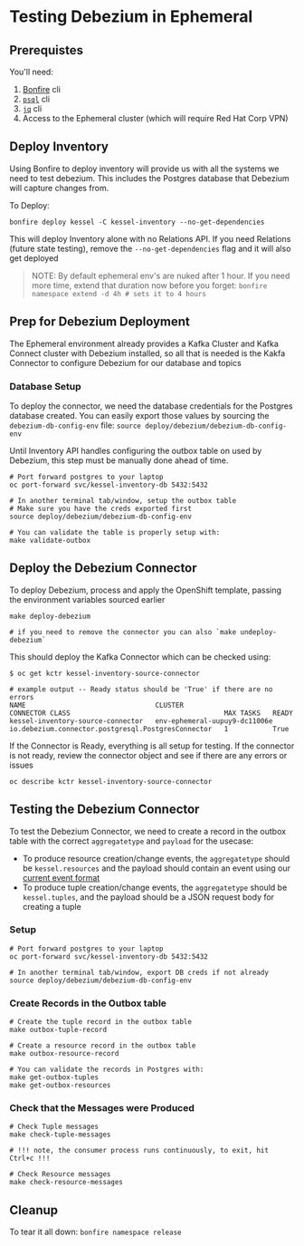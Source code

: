 # Testing Debezium in Ephemeral

## Prerequistes
You'll need:
1) [Bonfire](https://github.com/RedHatInsights/bonfire?tab=readme-ov-file#installing-locally) cli
2) [`psql`](https://www.postgresql.org/download/) cli
3) [`jq`](https://github.com/jqlang/jq?tab=readme-ov-file#installation) cli
4) Access to the Ephemeral cluster (which will require Red Hat Corp VPN)

## Deploy Inventory

Using Bonfire to deploy inventory will provide us with all the systems we need to test debezium. This includes the Postgres database that Debezium will capture changes from.

To Deploy:

`bonfire deploy kessel -C kessel-inventory --no-get-dependencies`

This will deploy Inventory alone with no Relations API. If you need Relations (future state testing), remove the `--no-get-dependencies` flag and it will also get deployed

> NOTE: By default ephemeral env's are nuked after 1 hour.
> If you need more time, extend that duration now before you forget: `bonfire namespace extend -d 4h # sets it to 4 hours`

## Prep for Debezium Deployment

The Ephemeral environment already provides a Kafka Cluster and Kafka Connect cluster with Debezium installed, so all that is needed is the Kakfa Connector to configure Debezium for our database and topics

### Database Setup

To deploy the connector, we need the database credentials for the Postgres database created. You can easily export those values by sourcing the `debezium-db-config-env` file: `source deploy/debezium/debezium-db-config-env`

Until Inventory API handles configuring the outbox table on used by Debezium, this step must be manually done ahead of time.

```shell
# Port forward postgres to your laptop
oc port-forward svc/kessel-inventory-db 5432:5432

# In another terminal tab/window, setup the outbox table
# Make sure you have the creds exported first
source deploy/debezium/debezium-db-config-env

# You can validate the table is properly setup with:
make validate-outbox
```

## Deploy the Debezium Connector

To deploy Debezium, process and apply the OpenShift template, passing the environment variables sourced earlier

```shell
make deploy-debezium

# if you need to remove the connector you can also `make undeploy-debezium`
```

This should deploy the Kafka Connector which can be checked using:

```shell
$ oc get kctr kessel-inventory-source-connector

# example output -- Ready status should be 'True' if there are no errors
NAME                                CLUSTER                         CONNECTOR CLASS                                      MAX TASKS   READY
kessel-inventory-source-connector   env-ephemeral-uupuy9-dc11006e   io.debezium.connector.postgresql.PostgresConnector   1           True
```

If the Connector is Ready, everything is all setup for testing. If the connector is not ready, review the connector object and see if there are any errors or issues

```shell
oc describe kctr kessel-inventory-source-connector
```

## Testing the Debezium Connector

To test the Debezium Connector, we need to create a record in the outbox table with the correct `aggregatetype` and `payload` for the usecase:
* To produce resource creation/change events, the `aggregatetype` should be `kessel.resources` and the payload should contain an event using our [current event format](https://github.com/project-kessel/inventory-api/blob/4e924e0a731501c51dc523821f66070e3595d4f0/internal/eventing/api/event.go#L13)
* To produce tuple creation/change events, the `aggregatetype` should be `kessel.tuples`, and the payload should be a JSON request body for creating a tuple

### Setup

```shell
# Port forward postgres to your laptop
oc port-forward svc/kessel-inventory-db 5432:5432

# In another terminal tab/window, export DB creds if not already
source deploy/debezium/debezium-db-config-env
```

### Create Records in the Outbox table

```shell
# Create the tuple record in the outbox table
make outbox-tuple-record

# Create a resource record in the outbox table
make outbox-resource-record

# You can validate the records in Postgres with:
make get-outbox-tuples
make get-outbox-resources
```

### Check that the Messages were Produced

```shell
# Check Tuple messages
make check-tuple-messages

# !!! note, the consumer process runs continuously, to exit, hit Ctrl+c !!!

# Check Resource messages
make check-resource-messages
```

## Cleanup

To tear it all down: `bonfire namespace release`
